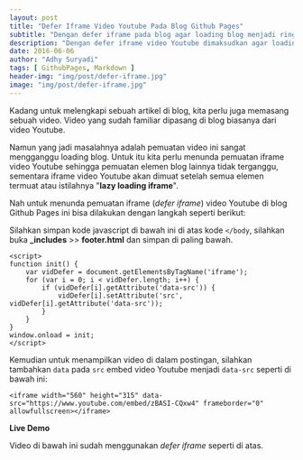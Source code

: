 ```yaml
---
layout: post
title: "Defer Iframe Video Youtube Pada Blog Github Pages"
subtitle: "Dengan defer iframe pada blog agar loading blog menjadi ringan."
description: "Dengan defer iframe video Youtube dimaksudkan agar loading iframe tidak mengganggu loading blog."
date: 2016-06-06
author: "Adhy Suryadi"
tags: [ GithubPages, Markdown ]
header-img: "img/post/defer-iframe.jpg"
image: "img/post/defer-iframe.jpg"
---
```


Kadang untuk melengkapi sebuah artikel di blog, kita perlu juga memasang sebuah video. Video yang sudah familiar dipasang di blog biasanya dari video Youtube.

Namun yang jadi masalahnya adalah pemuatan video ini sangat mengganggu loading blog. Untuk itu kita perlu menunda pemuatan iframe video Youtube sehingga pemuatan elemen blog lainnya tidak terganggu, sementara iframe video Youtube akan dimuat setelah semua elemen termuat atau istilahnya "**lazy loading iframe**".

Nah untuk menunda pemuatan iframe (*defer iframe*) video Youtube di blog Github Pages ini bisa dilakukan dengan langkah seperti berikut:

Silahkan simpan kode javascript di bawah ini di atas kode `</body`, silahkan buka **_includes** >> **footer.html** dan simpan di paling bawah.

```
<script>
function init() {
    var vidDefer = document.getElementsByTagName('iframe');
    for (var i = 0; i < vidDefer.length; i++) {
        if (vidDefer[i].getAttribute('data-src')) {
            vidDefer[i].setAttribute('src', vidDefer[i].getAttribute('data-src'));
        }
    }
}
window.onload = init;
</script>
```

Kemudian untuk menampilkan video di dalam postingan, silahkan tambahkan `data` pada `src` embed video Youtube menjadi `data-src` seperti di bawah ini:

```
<iframe width="560" height="315" data-src="https://www.youtube.com/embed/zBASI-CQxw4" frameborder="0" allowfullscreen></iframe>
```

**Live Demo**

Video di bawah ini sudah menggunakan *defer iframe* seperti di atas.

<iframe width="560" height="315" data-src="https://www.youtube.com/embed/zBASI-CQxw4" frameborder="0" allowfullscreen></iframe>
